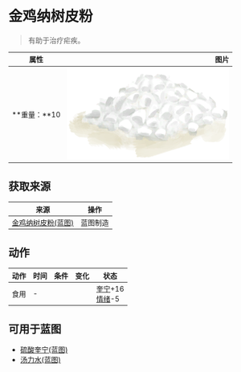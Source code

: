 # 金鸡纳树皮粉  
> 有助于治疗疟疾。  
  
  属性  |   图片   
 ----  |  ----:   
 **重量：**10  |  ![](Sprite/Quicklime.png)   
  
## 获取来源  
来源  |  操作  
----  |  ----  
[金鸡纳树皮粉(蓝图)](Bp_Quinine.md)  |  蓝图制造  
## 动作  
动作  |  时间  |  条件  |  变化  |  状态  
----  |  ----  |  ----  |  ----  |  ----  
食用<br>  |  -  |    |    |  [奎宁](Quinine.md)+16<br>[情绪](Morale.md)-5  
## 可用于蓝图  
- [硫酸奎宁(蓝图)](Bp_QuinineSulfate.md)  
- [汤力水(蓝图)](Bp_TonicWater.md)  
  
  
